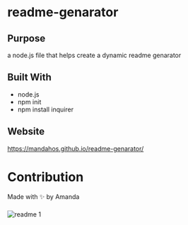 # readme-genarator


## Purpose
a node.js file that helps create a dynamic readme genarator

## Built With
* node.js
* npm init
* npm install inquirer

## Website
https://mandahos.github.io/readme-genarator/

# Contribution
Made with ✨ by Amanda

### 


![readme 1](https://user-images.githubusercontent.com/73262787/117590633-a82a1500-b0ed-11eb-8b9f-6de4cee9c72c.png)
